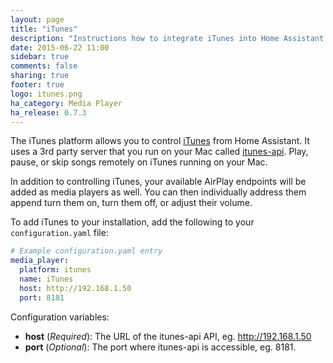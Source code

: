 ```yaml
---
layout: page
title: "iTunes"
description: "Instructions how to integrate iTunes into Home Assistant."
date: 2015-06-22 11:00
sidebar: true
comments: false
sharing: true
footer: true
logo: itunes.png
ha_category: Media Player
ha_release: 0.7.3
---
```



The iTunes platform allows you to control [iTunes](http://apple.com/itunes/) from Home Assistant. It uses a 3rd party server that you run on your Mac called [itunes-api](https://github.com/maddox/itunes-api). Play, pause, or skip songs remotely on iTunes running on your Mac.

In addition to controlling iTunes, your available AirPlay endpoints will be added as media players as well. You can then individually address them append turn them on, turn them off, or adjust their volume.

To add iTunes to your installation, add the following to your `configuration.yaml` file:

```yaml
# Example configuration.yaml entry
media_player:
  platform: itunes
  name: iTunes
  host: http://192.168.1.50
  port: 8181
```

Configuration variables:

- **host** (*Required*): The URL of the itunes-api API, eg. http://192.168.1.50
- **port** (*Optional*): The port where itunes-api is accessible, eg. 8181.
